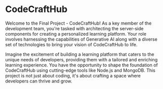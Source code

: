 # CodeCraftHub
Welcome to the Final Project - CodeCraftHub! As a key member of the development team, you're tasked with architecting the server-side components for creating a personalized learning platform. Your role involves harnessing the capabilities of Generative AI along with a diverse set of technologies to bring your vision of CodeCraftHub to life.

Imagine the excitement of building a learning platform that caters to the unique needs of developers, providing them with a tailored and enriching learning experience. You have the opportunity to shape the foundation of CodeCraftHub using cutting-edge tools like Node.js and MongoDB. This project is not just about coding, it's about crafting a space where developers can thrive and grow.
